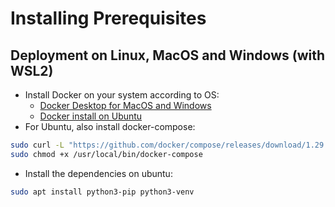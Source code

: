 # Installing Prerequisites

## Deployment on Linux, MacOS and Windows \(with WSL2\)

* Install Docker on your system according to OS:
  * [Docker Desktop for MacOS and Windows](https://www.docker.com/products/docker-desktop)
  * [Docker install on Ubuntu](https://docs.docker.com/engine/install/ubuntu/)
* For Ubuntu, also install docker-compose:

```bash
sudo curl -L "https://github.com/docker/compose/releases/download/1.29.2/docker-compose-$(uname -s)-$(uname -m)" -o /usr/local/bin/docker-compose
sudo chmod +x /usr/local/bin/docker-compose
```

* Install the dependencies on ubuntu:

```bash
sudo apt install python3-pip python3-venv
```

